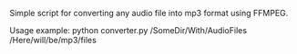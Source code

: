 Simple script for converting any audio file into mp3 format using FFMPEG.

  Usage example:
    python converter.py /SomeDir/With/AudioFiles /Here/will/be/mp3/files
    